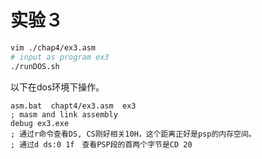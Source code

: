 

# 实验３

```bash
vim ./chap4/ex3.asm
# input as program ex3
./runDOS.sh

```

以下在dos环境下操作。

```dos
asm.bat  chapt4/ex3.asm  ex3
; masm and link assembly
debug ex3.exe
; 通过r命令查看DS, CS刚好相关10H，这个距离正好是psp的内存空间。
; 通过d ds:0 1f　查看PSP段的首两个字节是CD 20
```


